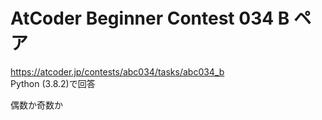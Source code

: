 # AtCoder Beginner Contest 034 B ペア  
https://atcoder.jp/contests/abc034/tasks/abc034_b  
Python (3.8.2)で回答  

偶数か奇数か
